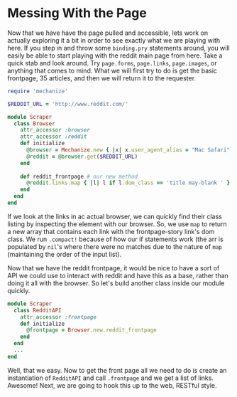 # Messing With the Page

Now that we have have the page pulled and accessible, lets work on actually exploring it a bit in
order to see exactly what we are playing with here. If you step in and throw some `binding.pry`
statements around, you will easily be able to start playing with the reddit main page from here. 
Take a quick stab and look around. Try `page.forms`, `page.links`, `page.images`, or anything
that comes to mind. What we will first try to do is get the basic frontpage, 35 articles, and then
we will return it to the requester.

```RUBY
require 'mechanize'

$REDDIT_URL = 'http://www.reddit.com/'

module Scraper 
  class Browser 
    attr_accessor :browser
    attr_accessor :reddit
    def initialize
      @browser = Mechanize.new { |x| x.user_agent_alias = "Mac Safari" }
      @reddit = @browser.get($REDDIT_URL)
    end
    
    def reddit_frontpage # our new method
      @reddit.links.map { |l| l if l.dom_class == 'title may-blank ' }.compact!
    end
  end
end

```

If we look at the links in ac actual browser, we can quickly find their class listing by inspecting the element with our
browser. So, we use `map` to return a new array that contains each link with the frontpage-story link's dom class. We run
`.compact!` because of how our if statements work (the arr is populated by `nil`'s where there were no matches due to
the nature of `map` (maintaining the order of the input list).

Now that we have the reddit frontpage, it would be nice to have a sort of API we could use to interact with reddit and 
have this as a base, rather than doing it all with the browser. So let's build another class inside our module quickly.


```RUBY
module Scraper
  class RedditAPI
    attr_accessor :frontpage
    def initialize
      @frontpage = Browser.new.reddit_frontpage
    end
  end
  ...
end
```

Well, that we easy. Now to get the front page all we need to do is create an instantiation of `RedditAPI` and call `.frontpage` and we get a list of links. Awesome! Next, we are going to hook this up to the web, RESTful style.

